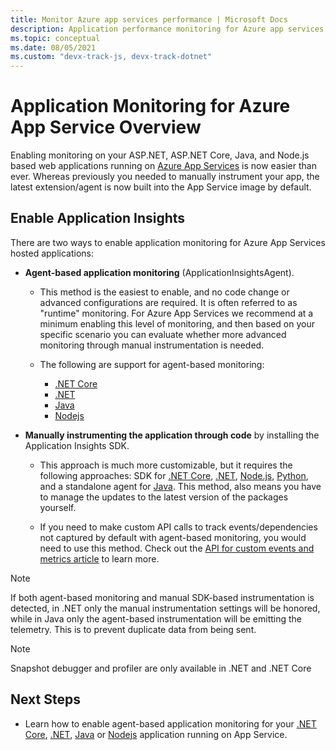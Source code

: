 ```yaml
---
title: Monitor Azure app services performance | Microsoft Docs
description: Application performance monitoring for Azure app services. Chart load and response time, dependency information, and set alerts on performance.
ms.topic: conceptual
ms.date: 08/05/2021
ms.custom: "devx-track-js, devx-track-dotnet"
---
```


# Application Monitoring for Azure App Service Overview

Enabling monitoring on your ASP.NET, ASP.NET Core, Java, and Node.js based web applications running on [Azure App Services](../../app-service/index.yml) is now easier than ever. Whereas previously you needed to manually instrument your app, the latest extension/agent is now built into the App Service image by default. 

## Enable Application Insights

There are two ways to enable application monitoring for Azure App Services hosted applications:

- **Agent-based application monitoring** (ApplicationInsightsAgent). 
 
    - This method is the easiest to enable, and no code change or advanced configurations are required. It is often referred to as "runtime" monitoring. For Azure App Services we recommend at a minimum enabling this level of monitoring, and then based on your specific scenario you can evaluate whether more advanced monitoring through manual instrumentation is needed.

    - The following are support for agent-based monitoring:
        - [.NET Core](./azure-web-apps-netcore.md)
        - [.NET](./azure-web-apps-net.md)
        - [Java](./azure-web-apps-java.md)
        - [Nodejs](./azure-web-apps-nodejs.md)
    
* **Manually instrumenting the application through code** by installing the Application Insights SDK.

    * This approach is much more customizable, but it requires the following approaches: SDK for [.NET Core](./asp-net-core.md), [.NET](./asp-net.md), [Node.js](./nodejs.md), [Python](./opencensus-python.md), and a standalone agent for [Java](./java-in-process-agent.md). This method, also means you have to manage the updates to the latest version of the packages yourself.

    * If you need to make custom API calls to track events/dependencies not captured by default with agent-based monitoring, you would need to use this method. Check out the [API for custom events and metrics article](./api-custom-events-metrics.md) to learn more. 

> [!NOTE]
> If both agent-based monitoring and manual SDK-based instrumentation is detected, in .NET only the manual instrumentation settings will be honored, while in Java only the agent-based instrumentation will be emitting the telemetry. This is to prevent duplicate data from being sent.

> [!NOTE]
> Snapshot debugger and profiler are only available in .NET and .NET Core

## Next Steps
- Learn how to enable agent-based application monitoring for your [.NET Core](./azure-web-apps-netcore.md), [.NET](./azure-web-apps-net.md), [Java](./azure-web-apps-java.md) or [Nodejs](./azure-web-apps-nodejs.md) application running on App Service. 
